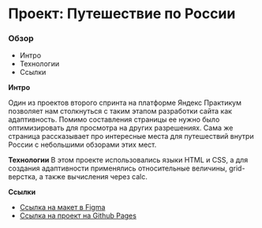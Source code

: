 # Проект: Путешествие по России

### Обзор
* Интро
* Технологии
* Ссылки

**Интро**

Один из проектов второго спринта на платформе Яндекс Практикум позволяет нам столкнуться с таким этапом разработки сайта как адаптивность. Помимо составления страницы ее нужно было оптимизировать для просмотра на других разрешениях.
Сама же страница рассказывает про интересные места для путешествий внутри России с небольшими обзорами этих мест.

**Технологии**
В этом проекте использовались языки HTML и CSS, а для создания адаптивности применялись относительные величины, grid- верстка, а также вычисления через calc.


**Ссылки**

* [Ссылка на макет в Figma](https://www.figma.com/file/5S2WSbEFL6awjVWJ0NWL8Q/Sprint-3_-Russia-_-desktop-mobile?node-id=28503%3A0)
* [Ссылка на проект на Github Pages](https://pazinmd.github.io/russian-travel)

